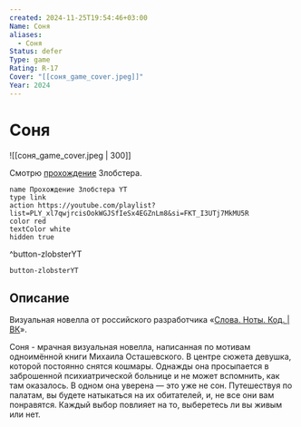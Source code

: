 ```yaml
---
created: 2024-11-25T19:54:46+03:00
Name: Соня
aliases:
  - Соня
Status: defer
Type: game
Rating: R-17
Cover: "[[соня_game_cover.jpeg]]"
Year: 2024
---
```


# Соня

![[соня_game_cover.jpeg | 300]]

Смотрю [прохождение](https://youtu.be/b03sb36xzvg?si=cEmT7DQbbBumyVT6) Злобстера.

```button
name Прохождение Злобстера YT
type link
action https://youtube.com/playlist?list=PLY_xl7qwjrcisOokWGJSfIeSx4EGZnLm8&si=FKT_I3UTj7MkMU5R
color red
textColor white
hidden true
```
^button-zlobsterYT

`button-zlobsterYT`


## Описание

Визуальная новелла от российского разработчика «[Слова. Ноты. Код. | ВК](https://vk.com/mike_ostashevskiy?ysclid=m3xa5uybit191435675)».

Соня - мрачная визуальная новелла, написанная по мотивам одноимённой книги Михаила Осташевского. В центре сюжета девушка, которой постоянно снятся кошмары. Однажды она просыпается в заброшенной психиатрической больнице и не может вспомнить, как там оказалось. В одном она уверена — это уже не сон. Путешествуя по палатам, вы будете натыкаться на их обитателей, и, не все они вам понравятся. Каждый выбор повлияет на то, выберетесь ли вы живым или нет.
